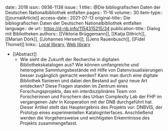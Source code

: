 date:: 2018
issn:: 0936-1138
issue:: 1
title:: @Die bibliografischen Daten der Deutschen Nationalbibliothek entfalten
pages:: 11-16
volume:: 30
item-type:: [[journalArticle]]
access-date:: 2021-07-13
original-title:: Die bibliografischen Daten der Deutschen Nationalbibliothek entfalten
language:: de
url:: https://d-nb.info/1154315215/34
publication-title:: Dialog mit Bibliotheken
authors:: [[Viktoria Brüggemann]], [[Katja Dittrich]], [[Marian Dörk]], [[Johannes Herseni]], [[Jens Rauenbusch]], [[Fidel Thomet]]
links:: [Local library](zotero://select/groups/2386895/items/3G3FNJLW), [Web library](https://www.zotero.org/groups/2386895/items/3G3FNJLW)

- [[Abstract]]
	- Wie sieht die Zukunft der Recherche in digitalen Bibliothekskatalogen aus? Wie können umfangreiche und heterogene Sammlungsbestände mit Hilfe von Datenvisualisierungen besser zugänglich gemacht werden? Kann man durch eine digitale Bibliothek flanieren und dabei den Bestand auf ganz neue Art entdecken? Diese Fragen standen im Zentrum eines Forschungsprojekts, das ein interdisziplinäres Team von Forscherinnen und Forschern des Urban Complexity Lab der FHP im vergangenen Jahr in Kooperation mit der DNB durchgeführt hat. Dieser Artikel stellt das Hauptergebnis des Projekts vor: DNBVIS, der Prototyp eines experimentellen Kataloginterfaces. Anschließend werden die Vorgehensweise und wichtigsten Erkenntnisse des Projekts zusammengefasst.